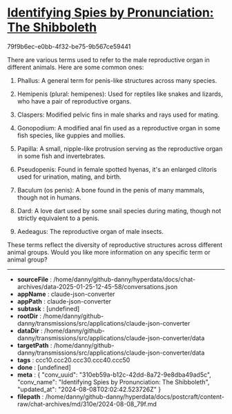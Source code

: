 # [Identifying Spies by Pronunciation: The Shibboleth](https://claude.ai/chat/310eb59a-b12c-42dd-8a72-9e8dba49ad5c)

79f9b6ec-e0bb-4f32-be75-9b567ce59441

 There are various terms used to refer to the male reproductive organ in different animals. Here are some common ones:

1. Phallus: A general term for penis-like structures across many species.

2. Hemipenis (plural: hemipenes): Used for reptiles like snakes and lizards, who have a pair of reproductive organs.

3. Claspers: Modified pelvic fins in male sharks and rays used for mating.

4. Gonopodium: A modified anal fin used as a reproductive organ in some fish species, like guppies and mollies.

5. Papilla: A small, nipple-like protrusion serving as the reproductive organ in some fish and invertebrates.

6. Pseudopenis: Found in female spotted hyenas, it's an enlarged clitoris used for urination, mating, and birth.

7. Baculum (os penis): A bone found in the penis of many mammals, though not in humans.

8. Dard: A love dart used by some snail species during mating, though not strictly equivalent to a penis.

9. Aedeagus: The reproductive organ of male insects.

These terms reflect the diversity of reproductive structures across different animal groups. Would you like more information on any specific term or animal group?

---

* **sourceFile** : /home/danny/github-danny/hyperdata/docs/chat-archives/data-2025-01-25-12-45-58/conversations.json
* **appName** : claude-json-converter
* **appPath** : claude-json-converter
* **subtask** : [undefined]
* **rootDir** : /home/danny/github-danny/transmissions/src/applications/claude-json-converter
* **dataDir** : /home/danny/github-danny/transmissions/src/applications/claude-json-converter/data
* **targetPath** : /home/danny/github-danny/transmissions/src/applications/claude-json-converter/data
* **tags** : ccc10.ccc20.ccc30.ccc40.ccc50
* **done** : [undefined]
* **meta** : {
  "conv_uuid": "310eb59a-b12c-42dd-8a72-9e8dba49ad5c",
  "conv_name": "Identifying Spies by Pronunciation: The Shibboleth",
  "updated_at": "2024-08-08T02:02:42.523726Z"
}
* **filepath** : /home/danny/github-danny/hyperdata/docs/postcraft/content-raw/chat-archives/md/310e/2024-08-08_79f.md